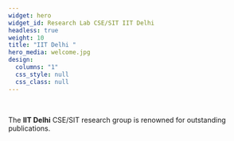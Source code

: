 ```yaml
---
widget: hero
widget_id: Research Lab CSE/SIT IIT Delhi
headless: true
weight: 10
title: "IIT Delhi "
hero_media: welcome.jpg
design:
  columns: "1"
  css_style: null
  css_class: null
---
```

<br>

The **IIT Delhi** CSE/SIT research group is renowned for outstanding publications.
